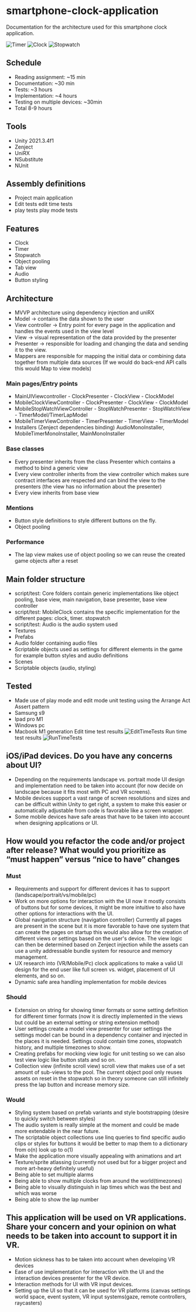 # smartphone-clock-application
Documentation for the architecture used for this smartphone clock application.

![Timer](https://github.com/joelnl74/smartphone-clock-application/assets/9337898/ca83257e-26cb-4067-a88a-80e9c1b019bb)
![Clock](https://github.com/joelnl74/smartphone-clock-application/assets/9337898/f2911fef-366d-47f2-880e-5a427b2cd97b)
![Stopwatch](https://github.com/joelnl74/smartphone-clock-application/assets/9337898/9b39a4bb-715d-497a-aa5e-b54da7f130e5)

## Schedule
- Reading assignment: ~15 min
- Documentation: ~30 min
- Tests: ~3 hours
- Implementation: ~4 hours
- Testing on multiple devices: ~30min
- Total 8-9 hours

## Tools
- Unity 2021.3.4f1
- Zenject
- UniRX
- NSubstitute
- NUnit

## Assembly definitions
- Project main application
- Edit tests edit time tests
- play tests play mode tests

## Features
- Clock
- Timer
- Stopwatch
- Object pooling
- Tab view
- Audio
- Button styling

## Architecture
- MVVP architecture using dependency injection and uniRX
- Model -> contains the data shown to the user
- View controller -> Entry point for every page in the application and handles the events used in the view level
- View -> visual representation of the data provided by the presenter
- Presenter -> responsible for loading and changing the data and sending it to the view.
- Mappers are responsible for mapping the initial data or combining data together from multiple data sources (If we would do back-end API calls this would Map to view models)
 
 ### Main pages/Entry points
- MainUIViewcontroller - ClockPresenter - ClockView - ClockModel
- MobileClockViewController - ClockPresenter - ClockView - ClockModel
- MobileStopWatchViewController - StopWatchPresenter - StopWatchView - TimerModel/TimerLapModel
- MobileTimerViewController - TimerPresenter - TimerView - TimerModel
- Installers (Zenject dependencies binding) AudioMonoInstaller, MobileTimerMonoInstaller, MainMonoInstaller
### Base classes
- Every presenter inherits from the class Presenter which contains a method to bind a generic view
- Every view controller inherits from the view controller which makes sure contract interfaces are respected and can bind the view to the presenters (the view has no information about the presenter)
- Every view inherits from base view 

### Mentions
- Button style definitions to style different buttons on the fly.
- Object pooling 

### Performance
- The lap view makes use of object pooling so we can reuse the created game objects after a reset

## Main folder structure
- script/test: Core folders contain generic implementations like object pooling, base view, main navigation, base presenter, base view controller
- script/test: MobileClock contains the specific implementation for the different pages: clock, timer. stopwatch
- script/test: Audio is the audio system used
- Textures
- Prefabs
- Audio folder containing audio files
- Scriptable objects used as settings for different elements in the game for example button styles and audio definitions
- Scenes
- Scriptable objects (audio, styling)

## Tested
- Made use of play mode and edit mode unit testing using the Arrange Act Assert pattern
- Samsung s9
- Ipad pro M1 
- Windows pc
- Macbook M1 generation
Edit time test results
![EditTimeTests](https://github.com/joelnl74/smartphone-clock-application/assets/9337898/c2e7bf4a-ba93-4f00-b697-1e5e73258f9e)
Run time test results
![RunTimeTests](https://github.com/joelnl74/smartphone-clock-application/assets/9337898/34a12de1-ffc6-4e08-91dd-8f74ce1a5e56)
## iOS/iPad devices. Do you have any concerns about UI?
- Depending on the requirements landscape vs. portrait mode UI design and implementation need to be taken into account (for now decide on landscape because it fits most with PC and VR screens).
- Mobile devices support a vast range of screen resolutions and sizes and can be difficult within Unity to get right, a system to make this easier or automatically adjustable from code is favorable like a screen wrapper.
- Some mobile devices have safe areas that have to be taken into account when designing applications or UI.
## How would you refactor the code and/or project after release? What would you prioritize as “must happen” versus “nice to have” changes
### Must
- Requirements and support for different devices it has to support (landscape/portrait/vs/mobile/pc)
- Work on more options for interaction with the UI now it mostly consists of buttons but for some devices, it might be more intuitive to also have other options for interactions with the UI.
- Global navigation structure (navigation controller) Currently all pages are present in the scene but it is more favorable to have one system that can create the pages on startup this would also allow for the creation of different views or settings based on the user's device. The view logic can then be determined based on Zenject injection while the assets can use a unity addressable bundle system for resource and memory management.
- UX research into (VR/Mobile/Pc) clock applications to make a valid UI design for the end user like full screen vs. widget, placement of UI elements, and so on.
- Dynamic safe area handling implementation for mobile devices
### Should
- Extension on string for showing timer formats or some setting definition for different timer formats (now it is directly implemented in the views but could be an external setting or string extension method)
- User settings create a model view presenter for user settings the settings model can be bound in a dependency container and injected in the places it is needed. Settings could contain time zones, stopwatch history, and multiple timezones to show.
- Creating prefabs for mocking view logic for unit testing so we can also test view logic like button stats and so on.
- Collection view (infinite scroll view) scroll view that makes use of a set amount of sub-views to the pool. The current object pool only reuses assets on reset in the stopwatch so in theory someone can still infinitely press the lap button and increase memory size.
### Would
- Styling system based on prefab variants and style bootstrapping (desire to quickly switch between styles) 
- The audio system is really simple at the moment and could be made more extendable in the near future.
- The scriptable object collections use linq queries to find specific audio clips or styles for buttons it would be better to map them to a dictionary from o(n) look up to o(1)
- Make the application more visually appealing with animations and art
- Texture/sprite atlassing (currently not used but for a bigger project and more art-heavy definitely useful)
- Being able to set multiple alarms
- Being able to show multiple clocks from around the world(timezones)
- Being able to visually distinguish in lap times which was the best and which was worse
- Being able to show the lap number
## This application will be used on VR applications. Share your concern and your opinion on what needs to be taken into account to support it in VR.
- Motion sickness has to be taken into account when developing VR devices
- Ease of use implementation for interaction with the UI and the interaction devices presenter for the VR device.
- Interaction methods for UI with VR input devices.
- Setting up the UI so that it can be used for VR platforms (canvas settings world space, event system, VR input systems(gaze, remote controllers, raycasters)
